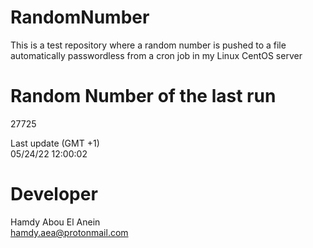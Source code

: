 # RandomNumber    
This is a test repository where a random number is pushed to a file automatically passwordless from a cron job in my Linux CentOS server    
# Random Number of the last run   
27725
      
Last update (GMT +1)    
05/24/22 12:00:02
# Developer    
Hamdy Abou El Anein   
hamdy.aea@protonmail.com
